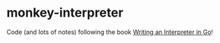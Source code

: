 # monkey-interpreter

Code (and lots of notes) following the book [Writing an Interpreter in Go](https://interpreterbook.com/)!
